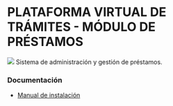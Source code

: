 # PLATAFORMA VIRTUAL DE TRÁMITES - MÓDULO DE PRÉSTAMOS

![](https://avatars.githubusercontent.com/u/42221638?s=200&v=4)
Sistema de administración y gestión de préstamos.

### Documentación

* [Manual de instalación](./INSTALL.md)